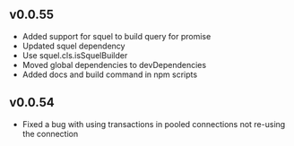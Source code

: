 v0.0.55
-----

* Added support for squel to build query for promise
* Updated squel dependency
* Use squel.cls.isSquelBuilder
* Moved global dependencies to devDependencies
* Added docs and build command in npm scripts

v0.0.54
-----

* Fixed a bug with using transactions in pooled connections not re-using the connection

